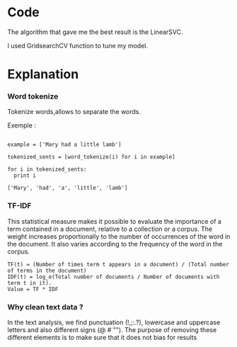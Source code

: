 # Code
The algorithm that gave me the best result is the LinearSVC.

I used GridsearchCV function to tune my model.

# Explanation

### Word tokenize

Tokenize words,allows to separate the words.

Exemple :
```from nltk.tokenize import word_tokenize

example = ['Mary had a little lamb']
     
tokenized_sents = [word_tokenize(i) for i in example]
            
for i in tokenized_sents:
  print i
 
['Mary', 'had', 'a', 'little', 'lamb']
```

### TF-IDF

This statistical measure makes it possible to evaluate the importance of a term contained in a document, relative to a collection or a corpus. The weight increases proportionally to the number of occurrences of the word in the document. It also varies according to the frequency of the word in the corpus.

```
TF(t) = (Number of times term t appears in a document) / (Total number of terms in the document)
IDF(t) = log_e(Total number of documents / Number of documents with term t in it).
Value = TF * IDF
```

### Why clean text data ?
In the text analysis, we find punctuation (!,;:.?), lowercase and uppercase letters and also different signs (@ # ""). 
The purpose of removing these different elements is to make sure that it does not bias for results
